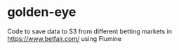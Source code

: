 # golden-eye
Code to save data to S3 from different betting markets in https://www.betfair.com/ using Flumine

